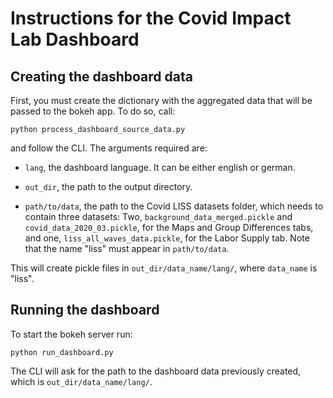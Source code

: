 Instructions for the Covid Impact Lab Dashboard
================================================

Creating the dashboard data
---------------------------

First, you must create the dictionary with the aggregated data that will be passed to
the bokeh app. To do so, call:

`python process_dashboard_source_data.py`

and follow the CLI. The arguments required are:

- `lang`, the dashboard language. It can be either english or german.

- `out_dir`, the path to the output directory.

- `path/to/data`, the path to the Covid LISS datasets folder, which needs to
contain three datasets: Two, `background_data_merged.pickle` and 
`covid_data_2020_03.pickle`, for the Maps and Group Differences tabs, and one,
`liss_all_waves_data.pickle`, for the Labor Supply tab.
Note that the name "liss" must appear in `path/to/data`.

This will create pickle files in `out_dir/data_name/lang/`, where `data_name` is
"liss".

Running the dashboard
---------------------

To start the bokeh server run:

`python run_dashboard.py`

The CLI will ask for the path to the dashboard data previously created, which is
`out_dir/data_name/lang/`.
